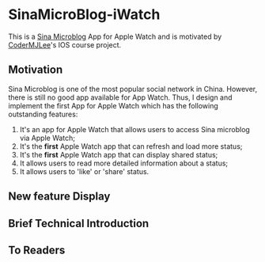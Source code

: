# SinaMicroBlog-iWatch

This is a [Sina Microblog](https://en.wikipedia.org/wiki/Sina_Weibo) App for Apple Watch and is motivated by [CoderMJLee](https://github.com/CoderMJLee)'s IOS course project.

## Motivation
Sina Microblog is one of the most popular social network in China. However, there is still no good app available for App Watch. Thus, I design and implement the first App for Apple Watch which has the following outstanding features:
1. It's an app for Apple Watch that allows users to access Sina microblog via     Apple Watch;
2. It's the **first** Apple Watch app that can refresh and load more status;         
3. It's the **first** Apple Watch app that can display shared status;
4. It allows users to read more detailed information about a status;
5. It allows users to 'like' or 'share' status. 

## New feature Display



## Brief Technical Introduction


## To Readers